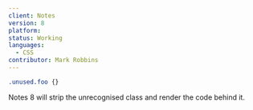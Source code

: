 ```yaml
---
client: Notes
version: 8
platform:
status: Working
languages:
  - CSS
contributor: Mark Robbins
---
```


```css
.unused.foo {}
```

Notes 8 will strip the unrecognised class and render the code behind it.
